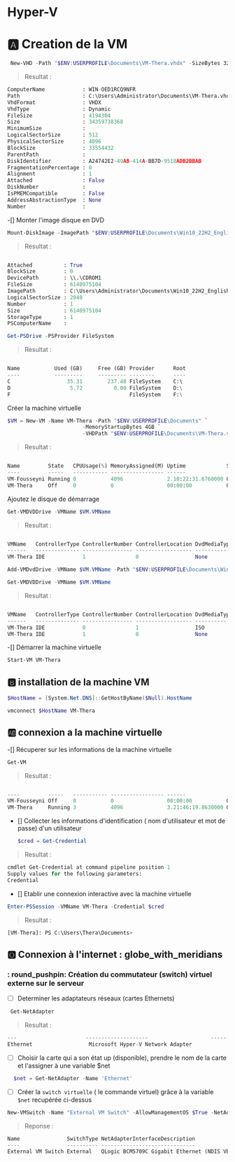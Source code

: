 # Hyper-V

# 🅰️  Creation de la VM
```powershell
 New-VHD -Path "$ENV:USERPROFILE\Documents\VM-Thera.vhdx" -SizeBytes 32GB -Dynamic
```
> Resultat :
```Python
ComputerName            : WIN-OED1RCQ9NFR
Path                    : C:\Users\Administrator\Documents\VM-Thera.vhdx
VhdFormat               : VHDX
VhdType                 : Dynamic
FileSize                : 4194304
Size                    : 34359738368
MinimumSize             :
LogicalSectorSize       : 512
PhysicalSectorSize      : 4096
BlockSize               : 33554432
ParentPath              :
DiskIdentifier          : A24742E2-49A8-414A-BB7D-9518ADB2BBAB
FragmentationPercentage : 0
Alignment               : 1
Attached                : False
DiskNumber              :
IsPMEMCompatible        : False
AddressAbstractionType  : None
Number                  :
```
-[] Monter l'image disque en DVD
```powershell
Mount-DiskImage -ImagePath "$ENV:USERPROFILE\Documents\Win10_22H2_English_x64v1.iso"
```
> Resultat :
```Python

Attached          : True
BlockSize         : 0
DevicePath        : \\.\CDROM1
FileSize          : 6140975104
ImagePath         : C:\Users\Administrator\Documents\Win10_22H2_English_x64v1.iso
LogicalSectorSize : 2048
Number            : 1
Size              : 6140975104
StorageType       : 1
PSComputerName    :
```

```powershell
Get-PSDrive -PSProvider FileSystem
```
> Resultat :
```Python

Name           Used (GB)     Free (GB) Provider      Root                                               CurrentLocation
----           ---------     --------- --------      ----                                               ---------------
C                  35.31        237.48 FileSystem    C:\                                            Users\Administrator
D                   5.72          0.00 FileSystem    D:\
F                                      FileSystem    F:\
```
Créer la machine virtuelle 
```powershell
$VM = New-VM -Name VM-Thera -Path "$ENV:USERPROFILE\Documents" `
                        -MemoryStartupBytes 4GB `
                        -VHDPath "$ENV:USERPROFILE\Documents\VM-Thera.vhdx"
```
> Resultat :
```Python

Name         State   CPUUsage(%) MemoryAssigned(M) Uptime             Status             Version
----         -----   ----------- ----------------- ------             ------             -------
VM-Fousseyni Running 0           4096              2.10:22:31.6760000 Operating normally 10.0
VM-Thera     Off     0           0                 00:00:00           Operating normally 10.0
```

Ajoutez le disque de démarrage
```powershell
Get-VMDVDDrive -VMName $VM.VMName
```
> Resultat :
```python

VMName   ControllerType ControllerNumber ControllerLocation DvdMediaType Path
------   -------------- ---------------- ------------------ ------------ ----
VM-Thera IDE            1                0                  None
```
```powershell
Add-VMDvdDrive -VMName $VM.VMName -Path "$ENV:USERPROFILE\Documents\Win10_22H2_English_x64v1.iso"
```
```powershell
Get-VMDVDDrive -VMName $VM.VMName
```
> Resultat :
``` Python

VMName   ControllerType ControllerNumber ControllerLocation DvdMediaType Path
------   -------------- ---------------- ------------------ ------------ ----
VM-Thera IDE            0                1                  ISO          C:\Users\Administrator\Documents\Win10_22H2...
VM-Thera IDE            1                0                  None
```
-[] Démarrer la machine virtuelle 
```powershell
Start-VM VM-Thera
```
## :b: installation de la machine VM
```powershell
$HostName = [System.Net.DNS]::GetHostByName($Null).HostName
```
```powershell
vmconnect $HostName VM-Thera
```

## 🆎 connexion a la machine virtuelle
-[] Récuperer sur les informations de la machine virtuelle 
```powershell
Get-VM
```
> Resultat :
```python

----         -----   ----------- ----------------- ------             ------             -------
VM-Fousseyni Off     0           0                 00:00:00           Operating normally 10.0
VM-Thera     Running 3           4096              3.21:46:19.8630000 Operating normally 10.0
```
- [] Collecter les informations d'identification ( nom d'utilisateur et mot de passe) d'un utilisateur

  ```powershell
  $cred = Get-Credential
  ```
 > Resultat :
 ```Python
 cmdlet Get-Credential at command pipeline position 1
Supply values for the following parameters:
Credential
```
- [] Etablir une connexion interactive avec la machine virtuelle
```powershell
Enter-PSSession -VMName VM-Thera -Credential $cred
```
> Resultat :
```Python
[VM-Thera]: PS C:\Users\Thera\Documents>
```
## 🅾️ Connexion à l'internet : globe_with_meridians
 
### : round_pushpin: Création du commutateur (switch) virtuel externe sur le serveur

-[ ] Determiner les adaptateurs réseaux (cartes Ethernets)
```powershell
 Get-NetAdapter
```
> Resultat :
```python
---                      --------------------                    ------- ------       ----------             ---------
Ethernet                  Microsoft Hyper-V Network Adapter             5 Disconnected 00-15-5D-ED-1A-02        10 Gbps
```
- [ ] Choisir la carte qui a son état up (disponible), prendre le nom de la carte et l'assigner à une variable $net
```powershell
  $net = Get-NetAdapter -Name 'Ethernet'
```
- [ ] Créer la `switch virtuelle` ( le commande virtuel) grâce à la variable `$net` recupérée ci-dessus 
```powershell
New-VMSwitch -Name "External VM Switch" -AllowManagementOS $True -NetAdapterName $net.Name
```
> Reponse :
```Python
Name               SwitchType NetAdapterInterfaceDescription
----               ---------- ------------------------------
External VM Switch External   QLogic BCM5709C Gigabit Ethernet (NDIS VBD Client)

```




